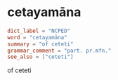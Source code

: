 # cetayamāna

``` toml
dict_label = "NCPED"
word = "cetayamāna"
summary = "of ceteti"
grammar_comment = "part. pr.mfn."
see_also = ["ceteti"]
```

of ceteti

